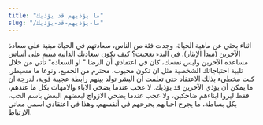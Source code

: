 ```yaml
---
title: "ما يؤذيهم قد يؤذيك"
slug: "/ما-يؤذيهم-قد-يؤذيك"
---
```


اثناء بحثي عن ماهية الحياة، وجدت فئة من الناس، سعادتهم في الحياة مبنية على سعادة الآخرين (مبدأ الإيثار). في البدء تعجبت؟ كيف تكون سعادتك الذاتية مبنية على أساس مساعدة الآخرين وليس نفسك، كان في اعتقادي أن الرضا " او السعادة" تأتي من خلال تلبية احتياجاتك الشخصية مثل ان تكون محبوب، محترم من الجميع، ونوعا ما مسيطر.
كنت مخطيء بذلك الاعتقاد حتى تعلمت ان البشر تولد بينهم رابطة عجيبة قوية، لدرجة ان ما يمكن أن يؤذي الآخرين قد يؤذيك. لا عجب عندما يضحي الاباء والامهات بكل ما عندهم، فقط ليروا ابناءهم ضاحكين، ولا عجب عندما يضحي الازواج لبعضهم البعض باسم الحب، بكل بساطة، ما يجرح احبابهم يجرحهم في أنفسهم، وهذا في اعتقادي اسمى معاني الارتباط.